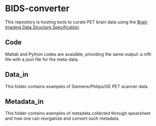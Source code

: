 # BIDS-converter

This repository is hosting tools to curate PET brain data using the [Brain Imaging Data Structure Specification](https://bids-specification.readthedocs.io/en/stable/04-modality-specific-files/09-positron-emission-tomography.html). 

## Code

Matlab and Python codes are avaialble, providing the same output: a nifti file with a json file for the meta-data.

## Data_in

This folder contains examples of Siemens/Philips/GE PET scanner data.

## Metadata_in

This folder contains exemples of metadata collected through spearsheet and how one can reorganize and convert such metadata.
